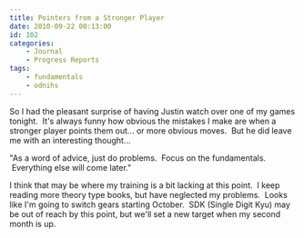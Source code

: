 ```yaml
---
title: Pointers from a Stronger Player
date: 2010-09-22 00:13:00
id: 102
categories:
	- Journal
	- Progress Reports
tags:
	- fundamentals
	- odnihs
---
```


So I had the pleasant surprise of having Justin watch over one of my games tonight.  It's always funny how obvious the mistakes I make are when a stronger player points them out... or more obvious moves.  But he did leave me with an interesting thought...

"As a word of advice, just do problems.  Focus on the fundamentals.  Everything else will come later."

I think that may be where my training is a bit lacking at this point.  I keep reading more theory type books, but have neglected my problems.  Looks like I'm going to switch gears starting October.  SDK (Single Digit Kyu) may be out of reach by this point, but we'll set a new target when my second month is up.